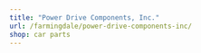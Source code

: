 ```yaml
---
title: "Power Drive Components, Inc."
url: /farmingdale/power-drive-components-inc/
shop: car parts
---
```

